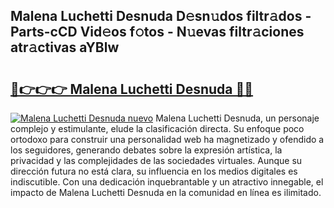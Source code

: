 ## Malena Luchetti Desnuda D𝚎sn𝚞dos filtr𝚊dos - Parts-cCD Vid𝚎os f𝚘tos - N𝚞evas filtr𝚊ciones atr𝚊ctivas aYBlw

# <h2><a href="http://mbcvnoe.tromn.icu/?c=Malena+Luchetti+Desnuda">🔗👉👉👉 Malena Luchetti Desnuda 🔗🔗</a></h2>

[![Malena Luchetti Desnuda nuevo](https://i.imgur.com/pEAQMta.gif)](http://mbcvnoe.tromn.icu/?c=Malena+Luchetti+Desnuda)
Malena Luchetti Desnuda, un personaje complejo y estimulante, elude la clasificación directa. Su enfoque poco ortodoxo para construir una personalidad web ha magnetizado y ofendido a los seguidores, generando debates sobre la expresión artística, la privacidad y las complejidades de las sociedades virtuales. Aunque su dirección futura no está clara, su influencia en los medios digitales es indiscutible. Con una dedicación inquebrantable y un atractivo innegable, el impacto de Malena Luchetti Desnuda en la comunidad en línea es ilimitado.
